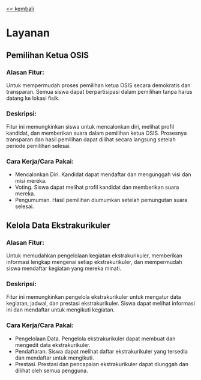 [<< kembali](./Konsep%20Dasar.md)

# Layanan

## Pemilihan Ketua OSIS

### Alasan Fitur:

Untuk mempermudah proses pemilihan ketua OSIS secara demokratis dan transparan. Semua siswa dapat berpartisipasi dalam pemilihan tanpa harus datang ke lokasi fisik.

### Deskripsi:

Fitur ini memungkinkan siswa untuk mencalonkan diri, melihat profil kandidat, dan memberikan suara dalam pemilihan ketua OSIS. Prosesnya transparan dan hasil pemilihan dapat dilihat secara langsung setelah periode pemilihan selesai.

### Cara Kerja/Cara Pakai:

- Mencalonkan Diri. Kandidat dapat mendaftar dan mengunggah visi dan misi mereka.
- Voting. Siswa dapat melihat profil kandidat dan memberikan suara mereka.
- Pengumuman. Hasil pemilihan diumumkan setelah pemungutan suara selesai.

## Kelola Data Ekstrakurikuler

### Alasan Fitur:

Untuk memudahkan pengelolaan kegiatan ekstrakurikuler, memberikan informasi lengkap mengenai setiap ekstrakurikuler, dan mempermudah siswa mendaftar kegiatan yang mereka minati.

### Deskripsi:

Fitur ini memungkinkan pengelola ekstrakurikuler untuk mengatur data kegiatan, jadwal, dan prestasi ekstrakurikuler. Siswa dapat melihat informasi ini dan mendaftar untuk mengikuti kegiatan.

### Cara Kerja/Cara Pakai:

- Pengelolaan Data. Pengelola ekstrakurikuler dapat membuat dan mengedit data ekstrakurikuler.
- Pendaftaran. Siswa dapat melihat daftar ekstrakurikuler yang tersedia dan mendaftar untuk mengikuti.
- Prestasi. Prestasi dan pencapaian ekstrakurikuler dapat diunggah dan dilihat oleh semua pengguna.
